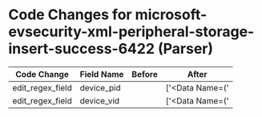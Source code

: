 # Code Changes for microsoft-evsecurity-xml-peripheral-storage-insert-success-6422 (Parser)

| Code Change | Field Name | Before | After |
|-------------|------------|--------|-------|
| edit_regex_field | device_pid |  | ['<Data Name=(\'|")DeviceId(\'|")>USB\\+VID_({device_vid}[^&]+)&(amp;)?PID_({device_pid}[^\\&]+)'] |
| edit_regex_field | device_vid |  | ['<Data Name=(\'|")DeviceId(\'|")>USB\\+VID_({device_vid}[^&]+)&(amp;)?PID_({device_pid}[^\\&]+)'] |